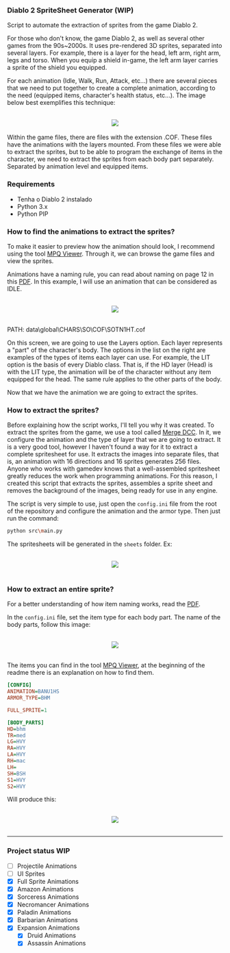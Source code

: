 ### Diablo 2 SpriteSheet Generator (WIP)

Script to automate the extraction of sprites from the game Diablo 2.

For those who don't know, the game Diablo 2, as well as several other games from the 90s~2000s. It uses pre-rendered 3D sprites, separated into several layers. For example, there is a layer for the head, left arm, right arm, legs and torso. When you equip a shield in-game, the left arm layer carries a sprite of the shield you equipped.

For each animation (Idle, Walk, Run, Attack, etc...) there are several pieces that we need to put together to create a complete animation, according to the need (equipped items, character's health status, etc...). The image below best exemplifies this technique:
<br>
<br>
<center><img src="./doc/1.PNG"/></center>
<br>
Within the game files, there are files with the extension .COF. These files have the animations with the layers mounted. From these files we were able to extract the sprites, but to be able to program the exchange of items in the character, we need to extract the sprites from each body part separately. Separated by animation level and equipped items.

### Requirements
 - Tenha o Diablo 2 instalado
 - Python 3.x
 - Python PIP

### How to find the animations to extract the sprites?

To make it easier to preview how the animation should look, I recommend using the tool [MPQ Viewer](https://github.com/collinsmith/riiablo#mpq-viewer). Through it, we can browse the game files and view the sprites.

Animations have a naming rule, you can read about naming on page 12 in this [PDF](https://github.com/collinsmith/riiablo#mpq-viewer). In this example, I will use an animation that can be considered as IDLE.
<br>
<br>
<center><img src="./doc/2.PNG"/></center>
<br>

PATH: data\global\CHARS\SO\COF\SOTN1HT.cof

On this screen, we are going to use the Layers option. Each layer represents a "part" of the character's body. The options in the list on the right are examples of the types of items each layer can use. For example, the LIT option is the basis of every Diablo class. That is, if the HD layer (Head) is with the LIT type, the animation will be of the character without any item equipped for the head. The same rule applies to the other parts of the body.

Now that we have the animation we are going to extract the sprites.

### How to extract the sprites?

Before explaining how the script works, I'll tell you why it was created. To extract the sprites from the game, we use a tool called [Merge DCC](https://d2mods.info/forum/viewtopic.php?t=64449). In it, we configure the animation and the type of layer that we are going to extract. It is a very good tool, however I haven't found a way for it to extract a complete spritesheet for use. It extracts the images into separate files, that is, an animation with 16 directions and 16 sprites generates 256 files. Anyone who works with gamedev knows that a well-assembled spritesheet greatly reduces the work when programming animations. For this reason, I created this script that extracts the sprites, assembles a sprite sheet and removes the background of the images, being ready for use in any engine.

The script is very simple to use, just open the `config.ini` file from the root of the repository and configure the animation and the armor type. Then just run the command:
```bash
python src\main.py
```

The spritesheets will be generated in the `sheets` folder. Ex:
<br>
<br>
<center><img src="./sheets/LG.png"/></center>
<br>

### How to extract an entire sprite?

For a better understanding of how item naming works, read the [PDF](https://github.com/collinsmith/riiablo#mpq-viewer).

In the `config.ini` file, set the item type for each body part. The name of the body parts, follow this image:
<br>
<br>
<center><img src="./doc/1.PNG"/></center>
<br>

The items you can find in the tool [MPQ Viewer](https://github.com/collinsmith/riiablo#mpq-viewer), at the beginning of the readme there is an explanation on how to find them.
```ini
[CONFIG]
ANIMATION=BANU1HS
ARMOR_TYPE=BHM

FULL_SPRITE=1

[BODY_PARTS]
HD=bhm
TR=med
LG=HVY
RA=HVY
LA=HVY
RH=mac
LH=
SH=BSH
S1=HVY
S2=HVY
```
Will produce this:
<br>
<br>
<center><img src="./sheets/FULL_SPRITE.png"/></center>
<br>

---
### Project status WIP

- [ ] Projectile Animations
- [ ] UI Sprites
- [x] Full Sprite Animations
- [x] Amazon Animations
- [x] Sorceress Animations
- [x] Necromancer Animations
- [x] Paladin Animations
- [x] Barbarian Animations
- [x] Expansion Animations
    - [x] Druid Animations
    - [x] Assassin Animations